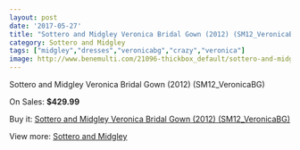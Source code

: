 ```yaml
---
layout: post
date: '2017-05-27'
title: "Sottero and Midgley Veronica Bridal Gown (2012) (SM12_VeronicaBG)"
category: Sottero and Midgley
tags: ["midgley","dresses","veronicabg","crazy","veronica"]
image: http://www.benemulti.com/21096-thickbox_default/sottero-and-midgley-veronica-bridal-gown-2012-sm12veronicabg.jpg
---
```

Sottero and Midgley Veronica Bridal Gown (2012) (SM12_VeronicaBG)

On Sales: **$429.99**
<a href="https://www.benemulti.com/en/sottero-and-midgley/7887-sottero-and-midgley-veronica-bridal-gown-2012-sm12veronicabg.html"><amp-img layout="responsive" width="600" height="600" src="//www.benemulti.com/21096-thickbox_default/sottero-and-midgley-veronica-bridal-gown-2012-sm12veronicabg.jpg" alt="Sottero and Midgley Veronica Bridal Gown (2012) (SM12_VeronicaBG) 0" /></a>
<a href="https://www.benemulti.com/en/sottero-and-midgley/7887-sottero-and-midgley-veronica-bridal-gown-2012-sm12veronicabg.html"><amp-img layout="responsive" width="600" height="600" src="//www.benemulti.com/21098-thickbox_default/sottero-and-midgley-veronica-bridal-gown-2012-sm12veronicabg.jpg" alt="Sottero and Midgley Veronica Bridal Gown (2012) (SM12_VeronicaBG) 1" /></a>
<a href="https://www.benemulti.com/en/sottero-and-midgley/7887-sottero-and-midgley-veronica-bridal-gown-2012-sm12veronicabg.html"><amp-img layout="responsive" width="600" height="600" src="//www.benemulti.com/21097-thickbox_default/sottero-and-midgley-veronica-bridal-gown-2012-sm12veronicabg.jpg" alt="Sottero and Midgley Veronica Bridal Gown (2012) (SM12_VeronicaBG) 2" /></a>

Buy it: [Sottero and Midgley Veronica Bridal Gown (2012) (SM12_VeronicaBG)](https://www.benemulti.com/en/sottero-and-midgley/7887-sottero-and-midgley-veronica-bridal-gown-2012-sm12veronicabg.html "Sottero and Midgley Veronica Bridal Gown (2012) (SM12_VeronicaBG)")

View more: [Sottero and Midgley](https://www.benemulti.com/en/64-sottero-and-midgley "Sottero and Midgley")